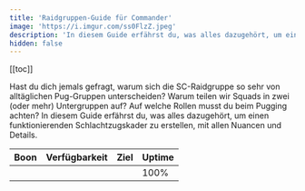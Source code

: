 ```yaml
---
title: 'Raidgruppen-Guide für Commander'
image: 'https://i.imgur.com/ss0FlzZ.jpeg'
description: 'In diesem Guide erfährst du, was alles dazugehört, um einen funktionierenden Schlachtzugskader zu erstellen, mit allen Nuancen und Details.'
hidden: false
---
```


[[toc]]

Hast du dich jemals gefragt, warum sich die SC-Raidgruppe so sehr von alltäglichen Pug-Gruppen unterscheiden? Warum teilen wir Squads in zwei (oder mehr) Untergruppen auf? Auf welche Rollen musst du beim Pugging achten? In diesem Guide erfährst du, was alles dazugehört, um einen funktionierenden Schlachtzugskader zu erstellen, mit allen Nuancen und Details.

| Boon | Verfügbarkeit | Ziel | Uptime |
|------| :-----------: | :--: | ------ |
| <tooltip text="Schutz" title="Eingehender Schaden wird um 33% reduziert." class="boon protection"> | <tag text="Garantiert" color="pink"> | <tag text="Party" color="blue"> | 100% |